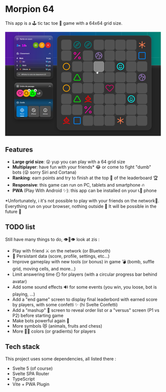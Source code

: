 # Morpion 64
This app is a 🕹️ tic tac toe 🎲 game with a 64x64 grid size.

![Game in progress in Morpion 64](https://github.com/Aero15/morpion-64/blob/main/wiki/game.png?raw=true)

## Features
- **Large grid size**: 😮 yup you can play with a 64 grid size
- **Multiplayer**: have fun with your friends* 😂 or come to fight "dumb" bots (😜 sorry Siri and Cortana)
- **Ranking**: earn points and try to finish at the top 👑 of the leaderboard 🏆
- **Responsive**: this game can run on PC, tablets and smartphone 🔥
- **PWA** (Play With Android ✨): this app can be installed on your 📞📱 phone

*Unfortunately, ℹ️ it's not possible to play with your friends on the network🛜. Everything run on your browser, nothing outside 🥹 It will be possible in the future 🤞

## TODO list
Still have many things to do, 👁️👄👁️ look at zis :

- Play with friend ⚔️ on the network (or Bluetooth)
- 💾 Persistant data (score, profile, settings, etc...)
- Improve gameplay with new tools (or bonus) in game 💣 (bomb, suffle grid, moving cells, and more...)
- Limit answering time ⏲️ for players (with a circular progress bar behind avatar)
- Add some sound effects 🔊 for some events (you win, you loose, bot is playing, ...)
- Add a "end game" screen to display final leaderbord with earned score by players, with some confetti ✨ (hi Svelte Confetti)
- Add a "mashup" 🥗 screen to reveal order list or a "versus" screen  (P1 vs P2) before starting game
- Make bots powerful again 👿
- More symbols 😻 (animals, fruits and chess)
- More 💋💄 colors (or gradients) for players

## Tech stack
This project uses some dependencies, all listed there :
- Svelte 5 (of course)
- Svelte SPA Router
- TypeScript
- Vite + PWA Plugin